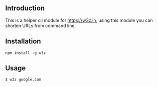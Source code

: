 ## Introduction

This is a helper cli module for https://w3z.in, using this module
you can shorten URLs from command line.

## Installation

```
npm install -g w3z
```

## Usage 

```
$ w3z google.com
```